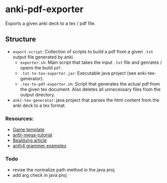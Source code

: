 # anki-pdf-exporter
Exports a given anki deck to a tex / pdf file.

## Structure
- `export-script`: Collection of scripts to build a pdf from a given `.txt` output file generated by anki.
    - `exporter.sh`: Main script that takes the input `.txt` file and genrates / opens the build `pdf`.
    - `.txt-to-tex-exporter.jar`: Executable java project (see anki-tex-generator). 
    - `.tex-to-pdf-exporter.sh`: Script that generates the actual pdf from the given tex document. Also deletes all unnecessary files from the output directory.
- `anki-tex-generator`: java project that parses the html content from the anki deck to a tex format.

### Resources:
- [Game template](https://www.alexecollins.com/antlr4-and-maven-tutorial/)
- [antlr-mega-tutorial](https://tomassetti.me/antlr-mega-tutorial/#java-setup)
- [Bealdung article](https://www.baeldung.com/java-antlr)
- [antlr4 grammer examples](https://github.com/antlr/grammars-v4/tree/master/java8)

### Todo
* revise the normalize path method in the java proj
* add arg check in java proj


